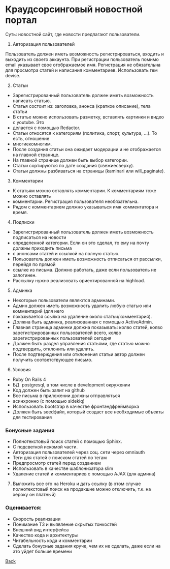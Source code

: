 # Краудсорсинговый новостной портал

Суть: новостной сайт, где новости предлагают пользователи.

1. Авторизация пользователей

Пользователь должен иметь возможность регистрироваться, входить и выходить из своего аккаунта.
При регистрации пользователь помимо email указывает свое отображаемое имя.
Регистрация не обязательна для просмотра статей и написания комментариев.
Использовать гем devise.

2. Статьи
- Зарегистрированный пользователь должен иметь возможность написать статью.
- Статья состоит из: заголовка, анонса (краткое описание), тела статьи
- В статье можно использовать разметку, вставлять картинки и видео с youtube. Это
- делается с помощью Redactor.
- Статьи относятся к категориям (политика, спорт, культура, ...). То есть, отношение
- многие­ко­многим.
- После создания статьи она ожидает модерации и не отображается на главной странице.
- На главной странице должен быть выбор категории.
- Статьи сортируются по дате создания (свежие­сверху).
- Статьи должны разбиваться на страницы (kaminari или will_paginate).

3. Комментарии
- К статьям можно оставлять комментарии. К комментариям тоже можно оставлять
- комментарии. Регистрация пользователя необязательна.
- Рядом с комментарием должно указываться имя комментатора и время.

 4. Подписки
- Зарегистрированный пользователь должен иметь возможность подписаться на новости
- определенной категории. Если он это сделал, то ему на почту должны приходить письма
- с анонсами статей и ссылкой на полную статью.
- Пользователь должен иметь возможность отписаться от рассылки, перейдя по прямой
- ссылке из письма. Должно работать, даже если пользователь не залогинен.
- Рассылку нужно реализовать ориентированной на highload.

5. Админка
- Некоторые пользователи являются админами.
- Админ должен иметь возможность удалить любую статью или комментарий (для него
- показывается ссылка на удаление около статьи/комментария).
- Должна быть админка, реализованная с помощью ActiveAdmin.
- Главная страница админки должна показывать: кол­во статей, кол­во зарегистрированных пользователей всего, кол­во зарегистрированных пользователей сегодня
- Должен быть раздел управления статьями, где статью можно подтвердить, отклонить или удалить.
- После подтверждения или отклонения статьи автор должен получить соответствующее письмо.

6. Условия
- Ruby On Rails 4
- БД ­ postgresql, в том числе в development окружении
- Код должен быть залит на github
- Все письма в приложении должны отправляться
- асинхронно (с помощью sidekiq)
- Использовать bootstrap в качестве фронтэнд­фреймворка
- Должен быть seed­файл, который создаст все необходимые объекты для тестирования

### Бонусные задания

- Полнотекстовый поиск статей с помощью Sphinx.
- С подсветкой искомой части.
- Авторизация пользователей через соц. сети через omniauth
- Теги для статей с поиском статей по тегам
- Предпросмотр статей перед созданием
- Использовать в качестве шаблонизатора slim
- Удаление статей и комментариев с помощью AJAX (для админа)

7. Выложить все это на Heroku и дать ссылку (в этом случае полнотекстовый поиск на продакшне можно отключить, т.к. на хероку он платный)

### Оценивается:

- Скорость реализации
- Понимание ТЗ и выявление скрытых тонкостей
- Внешний вид интерфейса
- Качество кода и архитектуры
- Читабельность кода и комментарии
- Сделать бонусные задания круче, чем их не сделать, даже если на это уйдет больше времени

[Back](https://github.com/niten2/test_tasks)
